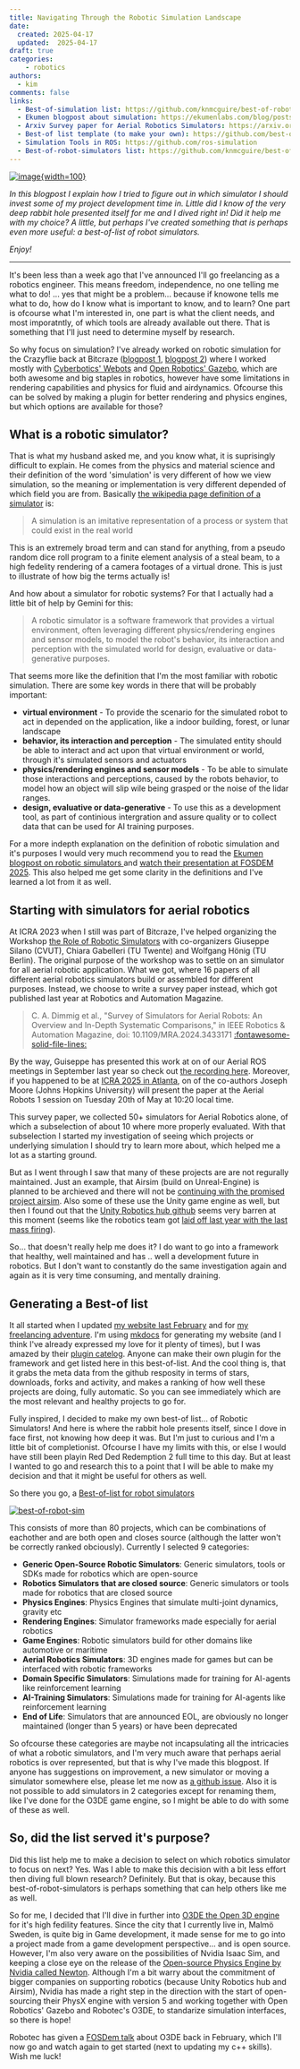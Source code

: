 ```yaml
---
title: Navigating Through the Robotic Simulation Landscape
date:
  created: 2025-04-17
  updated:  2025-04-17
draft: true
categories: 
    - robotics
authors:
  - kim
comments: false
links:
  - Best-of-simulation list: https://github.com/knmcguire/best-of-robot-simulators
  - Ekumen blogpost about simulation: https://ekumenlabs.com/blog/posts/accelerate-robotic-dev-sim/
  - Arxiv Survey paper for Aerial Robotics Simulators: https://arxiv.org/abs/2311.02296
  - Best-of list template (to make your own): https://github.com/best-of-lists/best-of
  - Simulation Tools in ROS: https://github.com/ros-simulation
  - Best-of-robot-simulators list: https://github.com/knmcguire/best-of-robot-simulators
---
```


<script data-goatcounter="https://knmcguire.goatcounter.com/count"
async src="//gc.zgo.at/count.js"></script>

[![image](images/best-of-robot-sim.png){width=100}](simulation_landscape.md)


_In this blogpost I explain how I tried to figure out in which simulator I should invest some of my project development time in. Little did I know of the very deep rabbit hole presented itself for me and I dived right in! Did it help me with my choice? A little, but perhaps I've created something that is perhaps even more useful: a best-of-list of robot simulators._

_Enjoy!_

<!-- more -->
___

It's been less than a week ago that I've announced I'll go freelancing as a robotics engineer. This means freedom, independence, no one telling me what to do! ... yes that might be a problem... because if knowone tells me what to do, how do I know what is important to know, and to learn? One part is ofcourse what I'm interested in, one part is what the client needs, and most imporatntly, of which tools are already available out there. That is something that I'll just need to determine myself by research.

So why focus on simulation? I've already worked on robotic simulation for the Crazyflie back at Bitcraze ([blogpost 1](https://www.bitcraze.io/2021/12/simulation-possibilities/), [blogpost 2](https://www.bitcraze.io/2022/03/updates-on-simulation-work/)) where I worked mostly with [Cyberbotics' Webots](https://cyberbotics.com/) and [Open Robotics' Gazebo](https://gazebosim.org/home), which are both awesome and big staples in robotics, however have some limitations in rendering capabilities and physics for fluid and airdynamics. Ofcourse this can be solved by making a plugin for better rendering  and physics engines, but which options are available for those?

## What is a robotic simulator?

That is what my husband asked me, and you know what, it is suprisingly difficult to explain. He comes from the physics and material science and their definition of the word 'simulation' is very different of how we view simulation, so the meaning or implementation is very different depended of which field you are from. Basically [the wikipedia page definition of a simulator](https://en.wikipedia.org/wiki/Simulation) is:

> A simulation is an imitative representation of a process or system that could exist in the real world

This is an extremely broad term and can stand for anything, from a pseudo random dice roll program to a finite element analysis of a steal beam, to a high fedelity rendering of a camera footages of a virtual drone. This is just to illustrate of how big the terms actually is!

And how about a simulator for robotic systems? For that I actually had a little bit of help by Gemini for this:

> A robotic simulator is a software framework that provides a virtual environment, often leveraging different physics/rendering engines and sensor models, to model the robot's behavior, its interaction and perception with the simulated world for design, evaluative or data-generative purposes.

That seems more like the definition that I'm the most familiar with robotic simulation.  There are some key words in there that will be probably important:

- **virtual environment** - To provide the scenario for the simulated robot to act in depended on the application, like a indoor building, forest, or lunar landscape
- **behavior, its interaction and perception** - The simulated entity should be able to interact and act upon that virtual environment or world, through it's simulated sensors and actuators
- **physics/rendering engines and sensor models** - To be able to simulate those interactions and perceptions, caused by the robots behavior, to model how an object will slip wile being grasped or the noise of the lidar ranges.
- **design, evaluative or data-generative** - To use this as a development tool, as part of continious intergration and assure quality or to collect data that can be used for AI training purposes.


For a more indepth explanation on the definition of robotic simulation and it's purposes I would very much recommend you to read the [Ekumen blogpost on robotic simulators ](https://ekumenlabs.com/blog/posts/accelerate-robotic-dev-sim/) and [watch their presentation at FOSDEM 2025](https://fosdem.org/2025/schedule/event/fosdem-2025-6252-accelerating-robotics-development-through-simulation/). This also helped me get some clarity in the definitions and I've learned a lot from it as well.

## Starting with simulators for aerial robotics

At ICRA 2023 when I still was part of Bitcraze, I've helped organizing the Workshop [the Role of Robotic Simulators](https://imrclab.github.io/workshop-uav-sims-icra2023/) with co-organizers Giuseppe Silano (CVUT), Chiara Gabelleri (TU Twente) and Wolfgang Hönig (TU Berlin). The original purpose of the workshop was to settle on an simulator for all aerial robotic application. What we got, where 16 papers of all different aerial robotics simulators build or assembled for different purposes. Instead, we choose to write a survey paper instead, which got published last year at Robotics and Automation Magazine.

> C. A. Dimmig et al., "Survey of Simulators for Aerial Robots: An Overview and In-Depth Systematic Comparisons," in IEEE Robotics & Automation Magazine, doi: 10.1109/MRA.2024.3433171 [:fontawesome-solid-file-lines:](https://arxiv.org/abs/2311.02296)

By the way, Guiseppe has presented this work at on of our Aerial ROS meetings in September last year so check out [the recording here](https://arxiv.org/abs/2311.02296). Moreover, if you happened to be at [ICRA 2025 in Atlanta](https://2025.ieee-icra.org/), on of the co-authors Joseph Moore (Johns Hopkins University) will present the paper at the Aerial Robots 1 session on Tuesday 20th of May at 10:20 local time.  

This survey paper, we collected 50+ simulators for Aerial Robotics alone, of which a subselection of about 10 where more properly evaluated. With that subselection I started my investigation of seeing which projects or underlying simulation I should try to learn more about, which helped me a lot as a starting ground.

But as I went through I saw that many of these projects are are not regurally maintained. Just an example, that Airsim (build on Unreal-Engine) is planned to be archieved and there will not be [continuing with the promised project airsim](https://www.businessinsider.com/microsoft-shutters-project-airsim-ai-strategy-openai-2023-10). Also some of these use the Unity game engine as well, but then I found out that the [Unity Robotics hub github](https://github.com/Unity-Technologies/Unity-Robotics-Hub/tree/main) seems very barren at this moment (seems like the robotics team got [laid off last year with the last mass firing](https://techcrunch.com/2024/01/09/unity-to-lay-off-another-1800-employees-representing-25-of-its-workforce/#:~:text=Just%20a%20few%20weeks%20after%20its%20most%20recent,improve%20its%20financial%20performance%20after%20a%20difficult%20year.)).

So... that doesn't really help me does it? I do want to go into a framework that healthy, well maintained and has .. well a development future in robotics. But I don't want to constantly do the same investigation again and again as it is very time consuming, and mentally draining.

## Generating a Best-of list

It all started when I updated [my website last February](first_blogpost.md/#how-did-i-make-the-website-and-blog) and for [my freelancing adventure](going_solo.md/#my-new-portfolio). I'm using [mkdocs](https://www.mkdocs.org/) for generating my website (and I think I've already expressed my love for it plenty of times), but I was amazed by their [plugin catelog](https://github.com/mkdocs/catalog). Anyone can make their own plugin for the framework and get listed here in this best-of-list. And the cool thing is, that it grabs the meta data from the github resposity in terms of stars, downloads, forks and activity, and makes a ranking of how well these projects are doing, fully automatic. So you can see immediately which are the most relevant and healthy projects to go for.

Fully inspired, I decided to make my own best-of list... of Robotic Simulators! And here is where the rabbit hole presents itself, since I dove in face first, not knowing how deep it was. But I'm just to curious and I'm a little bit of completionist. Ofcourse I have my limits with this, or else I would have still been playin Red Ded Redemption 2 full time to this day. But at least I wanted to go and research this to a point that I will be able to make my decision and that it might be useful for others as well.

So there you go, a [Best-of-list for robot simulators ](https://github.com/knmcguire/best-of-robot-simulators)

[![best-of-robot-sim](images/best-of-robot-sim.png)](https://github.com/knmcguire/best-of-robot-simulators)

This consists of more than 80 projects, which can be combinations of eachother and are both open and closes source (although the latter won't be correctly ranked obciously). Currently I selected 9 categories:

* **Generic Open-Source Robotic Simulators**: Generic simulators, tools or SDKs made for robotics which are open-source
* **Robotics Simulators that are closed source**: Generic simulators or tools made for robotics that are closed source
* **Physics Engines**: Physics Engines that simulate multi-joint dynamics, gravity etc
* **Rendering Engines**: Simulator frameworks made especially for aerial robotics
* **Game Engines**: Robotic simulators build for other domains like automotive or maritime
* **Aerial Robotics Simulators**: 3D engines made for games but can be interfaced with robotic frameworks
* **Domain Specific Simulators**: Simulations made for training for AI-agents like reinforcement learning
* **AI-Training Simulators**: Simulations made for training for AI-agents like reinforcement learning
* **End of Life**: Simulators that are announced EOL, are obviously no longer maintained (longer than 5 years) or have been deprecated

So ofcourse these categories are maybe not incapsulating all the intricacies of what a robotic simulators, and I'm very much aware that perhaps aerial robotics is over represented, but that is why I've made this blogpost. If anyone has suggestions on improvement, a new simulator or moving a simulator somewhere else, please let me now as [a github issue](https://github.com/knmcguire/best-of-robot-simulators/issues). Also it is not possible to add simulators in 2 categories except for renaming them, like I've done for the O3DE game engine, so I might be able to do with some of these as well. 


## So, did the list served it's purpose?

Did this list help me to make a decision to select on which robotics simulator to focus on next? Yes. Was I able to make this decision with a bit less effort then diving full blown research? Definitely. But that is okay, because this best-of-robot-simulators is perhaps something that can help others like me as well. 

So for me, I decided that I'll dive in further into [O3DE the Open 3D engine](https://o3de.org/) for it's high fedility features. Since the city that I currently live in, Malmö Sweden, is quite big in Game development, it made sense for me to go into a project made from a game development perspective... and is open source. However, I'm also very aware on the possibilities of  Nvidia Isaac Sim, and keeping a close eye on the release of the [Open-source Physics Engine by Nvidia called Newton](https://developer.nvidia.com/blog/announcing-newton-an-open-source-physics-engine-for-robotics-simulation/). Although I'm a bit warry about the commitment of bigger companies on supporting robotics (because Unity Robotics hub and Airsim), Nvidia has made a right step in the direction with the start of open-sourcing their PhysX engine with version 5 and working together with Open Robotics' Gazebo and Robotec's O3DE, to standarize simulation interfaces, so there is hope!

Robotec has given a [FOSDem talk](https://fosdem.org/2025/schedule/event/fosdem-2025-6035-o3de-creating-realistic-simulations-with-open-source-game-engine/) about O3DE back in February, which I'll now go and watch again to get started (next to updating my c++ skills). Wish me luck!